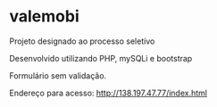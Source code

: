 # valemobi

Projeto designado ao processo seletivo

Desenvolvido utilizando PHP, mySQLi e bootstrap

Formulário sem validação.

Endereço para acesso: http://138.197.47.77/index.html
